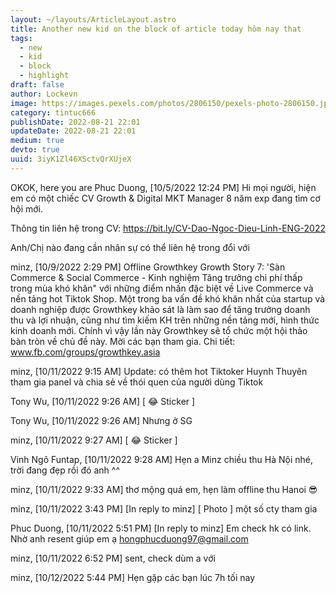 ```yaml
---
layout: ~/layouts/ArticleLayout.astro
title: Another new kid on the block of article today hôm nay that
tags:
  - new
  - kid
  - block
  - highlight
draft: false
author: Lockevn
image: https://images.pexels.com/photos/2806150/pexels-photo-2806150.jpeg?auto=compress&cs=tinysrgb&w=1260&h=750&dpr=1
category: tintuc666
publishDate: 2022-08-21 22:01
updateDate: 2022-08-21 22:01
medium: true
devto: true
uuid: 3iyK1Zl46XSctvQrXUjeX
---
```


OKOK, here you are
Phuc Duong, [10/5/2022 12:24 PM]
Hi mọi người, hiện em có một chiếc CV Growth & Digital MKT Manager 8 năm exp đang tìm cơ hội mới.

Thông tin liên hệ trong CV: https://bit.ly/CV-Dao-Ngoc-Dieu-Linh-ENG-2022

Anh/Chị nào đang cần nhân sự có thể liên hệ trong đổi với

minz, [10/9/2022 2:29 PM]
Offline Growthkey Growth Story 7: 'Sàn Commerce & Social Commerce - Kinh nghiệm Tăng trưởng chi phí thấp trong mùa khó khăn" với những điểm nhấn đặc biệt về Live Commerce và nền tảng hot Tiktok Shop.
Một trong ba vấn đề khó khăn nhất của startup và doanh nghiệp được Growthkey khảo sát là làm sao để tăng trưởng doanh thu và lợi nhuận, cũng như tìm kiếm KH trên những nền tảng mới, hình thức kinh doanh mới. Chính vì vậy lần này Growthkey sẽ tổ chức một hội thảo bàn tròn về chủ đề này. Mời các bạn tham gia.
Chi tiết: www.fb.com/groups/growthkey.asia

minz, [10/11/2022 9:15 AM]
Update: có thêm hot Tiktoker Huynh Thuyên tham gia panel và chia sẻ về thói quen của người dùng Tiktok

Tony Wu, [10/11/2022 9:26 AM]
[ 😂 Sticker ]

Tony Wu, [10/11/2022 9:26 AM]
Nhưng ở SG

minz, [10/11/2022 9:27 AM]
[ 😂 Sticker ]

Vinh Ngô Funtap, [10/11/2022 9:28 AM]
Hẹn a Minz chiều thu Hà Nội nhé, trời đang đẹp rồi đó anh ^^

minz, [10/11/2022 9:33 AM]
thơ mộng quá em, hẹn làm offline thu Hanoi 😎

minz, [10/11/2022 3:43 PM]
[In reply to minz]
[ Photo ]
một số cty tham gia

Phuc Duong, [10/11/2022 5:51 PM]
[In reply to minz]
Em check hk có link. Nhờ anh resent giúp em ạ hongphucduong97@gmail.com

minz, [10/11/2022 6:52 PM]
sent, check dùm a với

minz, [10/12/2022 5:44 PM]
Hẹn gặp các bạn lúc 7h tối nay
